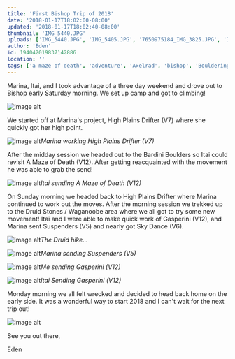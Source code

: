 ```yaml
---
title: 'First Bishop Trip of 2018'
date: '2018-01-17T18:02:00-08:00'
updated: '2018-01-17T18:02:40-08:00'
thumbnail: 'IMG_5440.JPG'
uploads: ['IMG_5440.JPG', 'IMG_5405.JPG', '7650975184_IMG_3825.JPG', 'IMG_3851.JPG', 'IMG_3864.JPG', '7650975184_IMG_4073.JPG', 'IMG_5482.JPG', '7650975184_IMG_4106.JPG']
author: 'Eden'
id: 194042019837142886
location: ''
tags: ['a maze of death', 'adventure', 'Axelrad', 'bishop', 'Bouldering', 'buttermilks', 'California', 'Climbing', 'Druid Stones', 'Eden', 'Five Ten', 'gasperini', 'Itai', 'outdoors', 'v12']
---
```


Marina, Itai, and I took advantage of a three day weekend and drove out to Bishop early Saturday morning. We set up camp and got to climbing!

![image alt](uploads/IMG_5440.JPG)

We started off at Marina's project, High Plains Drifter (V7) where she quickly got her high point.

![image alt](uploads/IMG_5405.JPG)*Marina working High Plains Drifter (V7)*

After the midday session we headed out to the Bardini Boulders so Itai could revisit A Maze of Death (V12). After getting reacquainted with the movement he was able to grab the send!

![image alt](uploads/7650975184_IMG_3825.JPG)*Itai sending A Maze of Death (V12)*

On Sunday morning we headed back to High Plains Drifter where Marina continued to work out the moves. After the morning session we trekked up to the Druid Stones / Waganoobe area where we all got to try some new movement! Itai and I were able to make quick work of Gasperini (V12), and Marina sent Suspenders (V5) and nearly got Sky Dance (V6).

![image alt](uploads/IMG_3851.JPG)*The Druid hike...*

![image alt](uploads/IMG_3864.JPG)*Marina sending Suspenders (V5)*

![image alt](uploads/7650975184_IMG_4073.JPG)*Me sending Gasperini (V12)*

![image alt](uploads/IMG_5482.JPG)*Itai Sending Gasperini (V12)*

Monday morning we all felt wrecked and decided to head back home on the early side. It was a wonderful way to start 2018 and I can't wait for the next trip out!

![image alt](uploads/7650975184_IMG_4106.JPG)

See you out there,

Eden
